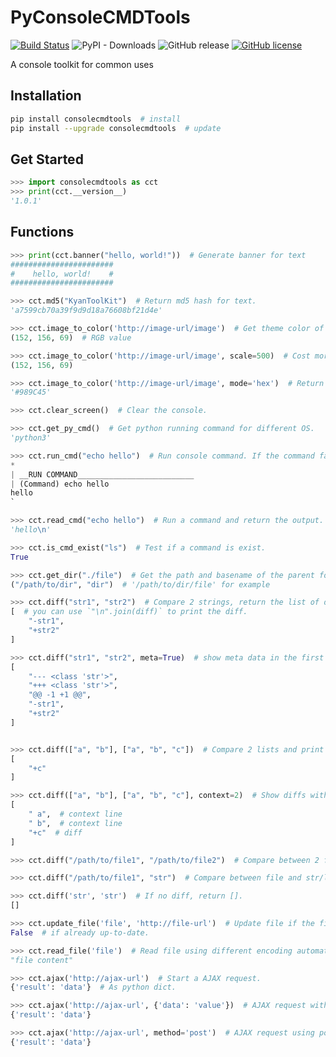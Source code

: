 # PyConsoleCMDTools
[![Build Status](https://travis-ci.org/kyan001/PyConsoleCMDTools.svg?branch=master)](https://travis-ci.org/kyan001/PyConsoleCMDTools)
![PyPI - Downloads](https://img.shields.io/pypi/dm/consolecmdtools.svg)
![GitHub release](https://img.shields.io/github/release/kyan001/PyConsoleCMDTools.svg)
[![GitHub license](https://img.shields.io/github/license/kyan001/PyConsoleCMDTools.svg)](https://github.com/kyan001/PyConsoleCMDTools/blob/master/LICENSE)

A console toolkit for common uses


## Installation

```sh
pip install consolecmdtools  # install
pip install --upgrade consolecmdtools  # update
```

## Get Started

```python
>>> import consolecmdtools as cct
>>> print(cct.__version__)
'1.0.1'
```

## Functions

```python
>>> print(cct.banner("hello, world!"))  # Generate banner for text
#######################
#    hello, world!    #
#######################

>>> cct.md5("KyanToolKit")  # Return md5 hash for text.
'a7599cb70a39f9d9d18a76608bf21d4e'

>>> cct.image_to_color('http://image-url/image')  # Get theme color of image.
(152, 156, 69)  # RGB value

>>> cct.image_to_color('http://image-url/image', scale=500)  # Cost more time to generate a preciser color. default scale is 200.
(152, 156, 69)

>>> cct.image_to_color('http://image-url/image', mode='hex')  # Return color in hex. default mode is 'rgb'.
'#989C45'

>>> cct.clear_screen()  # Clear the console.

>>> cct.get_py_cmd()  # Get python running command for different OS.
'python3'

>>> cct.run_cmd("echo hello")  # Run console command. If the command failed, a warning message echoed. Returns bool.
*
| __RUN COMMAND__________________________
| (Command) echo hello
hello
`

>>> cct.read_cmd("echo hello")  # Run a command and return the output.
'hello\n'

>>> cct.is_cmd_exist("ls")  # Test if a command is exist.
True

>>> cct.get_dir("./file")  # Get the path and basename of the parent folder of the file.
("/path/to/dir", "dir")  # '/path/to/dir/file' for example

>>> cct.diff("str1", "str2")  # Compare 2 strings, return the list of diffs.
[  # you can use `"\n".join(diff)` to print the diff.
    "-str1",
    "+str2"
]

>>> cct.diff("str1", "str2", meta=True)  # show meta data in the first 3 lines.
[
    "--- <class 'str'>",
    "+++ <class 'str'>",
    "@@ -1 +1 @@",
    "-str1",
    "+str2"
]


>>> cct.diff(["a", "b"], ["a", "b", "c"])  # Compare 2 lists and print diffs.
[
    "+c"
]

>>> cct.diff(["a", "b"], ["a", "b", "c"], context=2)  # Show diffs with 2 extra context lines.
[
    " a",  # context line
    " b",  # context line
    "+c"  # diff
]

>>> cct.diff("/path/to/file1", "/path/to/file2")  # Compare between 2 files.

>>> cct.diff("/path/to/file1", "str")  # Compare between file and str/list.

>>> cct.diff('str', 'str')  # If no diff, return [].
[]

>>> cct.update_file('file', 'http://file-url')  # Update file if the file is not as same as url content.
False  # if already up-to-date.

>>> cct.read_file('file')  # Read file using different encoding automatically.
"file content"

>>> cct.ajax('http://ajax-url')  # Start a AJAX request.
{'result': 'data'}  # As python dict.

>>> cct.ajax('http://ajax-url', {'data': 'value'})  # AJAX request with param.
{'result': 'data'}

>>> cct.ajax('http://ajax-url', method='post')  # AJAX request using post. default is 'get'.
{'result': 'data'}
```
